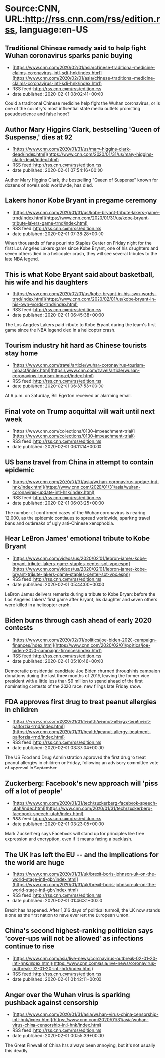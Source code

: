 # Source:CNN, URL:http://rss.cnn.com/rss/edition.rss, language:en-US

## Traditional Chinese remedy said to help fight Wuhan coronavirus sparks panic buying
 - [https://www.cnn.com/2020/02/01/asia/chinese-traditional-medicine-claims-coronavirus-intl-scli-hnk/index.html](https://www.cnn.com/2020/02/01/asia/chinese-traditional-medicine-claims-coronavirus-intl-scli-hnk/index.html)
 - RSS feed: http://rss.cnn.com/rss/edition.rss
 - date published: 2020-02-01 08:02:41+00:00

Could a traditional Chinese medicine help fight the Wuhan coronavirus, or is one of the country's most influential state media outlets promoting pseudoscience and false hope?

## Author Mary Higgins Clark, bestselling 'Queen of Suspense,' dies at 92
 - [https://www.cnn.com/2020/01/31/us/mary-higgins-clark-dead/index.html](https://www.cnn.com/2020/01/31/us/mary-higgins-clark-dead/index.html)
 - RSS feed: http://rss.cnn.com/rss/edition.rss
 - date published: 2020-02-01 07:54:16+00:00

Author Mary Higgins Clark, the bestselling "Queen of Suspense" known for dozens of novels sold worldwide, has died.

## Lakers honor Kobe Bryant in pregame ceremony
 - [https://www.cnn.com/2020/01/31/us/kobe-bryant-tribute-lakers-game-trnd/index.html](https://www.cnn.com/2020/01/31/us/kobe-bryant-tribute-lakers-game-trnd/index.html)
 - RSS feed: http://rss.cnn.com/rss/edition.rss
 - date published: 2020-02-01 07:38:28+00:00

When thousands of fans pour into Staples Center on Friday night for the first Los Angeles Lakers game since Kobe Bryant, one of his daughters and seven others died in a helicopter crash, they will see several tributes to the late NBA legend.

## This is what Kobe Bryant said about basketball, his wife and his daughters
 - [https://www.cnn.com/2020/02/01/us/kobe-bryant-in-his-own-words-trnd/index.html](https://www.cnn.com/2020/02/01/us/kobe-bryant-in-his-own-words-trnd/index.html)
 - RSS feed: http://rss.cnn.com/rss/edition.rss
 - date published: 2020-02-01 06:45:38+00:00

The Los Angeles Lakers paid tribute to Kobe Bryant during the team's first game since the NBA legend died in a helicopter crash.

## Tourism industry hit hard as Chinese tourists stay home
 - [https://www.cnn.com/travel/article/wuhan-coronavirus-tourism-impact/index.html](https://www.cnn.com/travel/article/wuhan-coronavirus-tourism-impact/index.html)
 - RSS feed: http://rss.cnn.com/rss/edition.rss
 - date published: 2020-02-01 06:37:53+00:00

At 6 p.m. on Saturday, Bill Egerton received an alarming email.

## Final vote on Trump acquittal will wait until next week
 - [https://www.cnn.com/collections/0130-impeachment-trial/](https://www.cnn.com/collections/0130-impeachment-trial/)
 - RSS feed: http://rss.cnn.com/rss/edition.rss
 - date published: 2020-02-01 06:11:14+00:00



## US bans travel from China in attempt to contain epidemic
 - [https://www.cnn.com/2020/01/31/asia/wuhan-coronavirus-update-intl-hnk/index.html](https://www.cnn.com/2020/01/31/asia/wuhan-coronavirus-update-intl-hnk/index.html)
 - RSS feed: http://rss.cnn.com/rss/edition.rss
 - date published: 2020-02-01 06:03:25+00:00

The number of confirmed cases of the Wuhan coronavirus is nearing 12,000, as the epidemic continues to spread worldwide, sparking travel bans and outbreaks of ugly anti-Chinese xenophobia.

## Hear LeBron James' emotional tribute to Kobe Bryant
 - [https://www.cnn.com/videos/us/2020/02/01/lebron-james-kobe-bryant-tribute-lakers-game-staples-center-sot-vpx.espn](https://www.cnn.com/videos/us/2020/02/01/lebron-james-kobe-bryant-tribute-lakers-game-staples-center-sot-vpx.espn)
 - RSS feed: http://rss.cnn.com/rss/edition.rss
 - date published: 2020-02-01 05:44:00+00:00

LeBron James delivers remarks during a tribute to Kobe Bryant before the Los Angeles Lakers' first game after Bryant, his daughter and seven others were killed in a helicopter crash.

## Biden burns through cash ahead of early 2020 contests
 - [https://www.cnn.com/2020/02/01/politics/joe-biden-2020-campaign-finances/index.html](https://www.cnn.com/2020/02/01/politics/joe-biden-2020-campaign-finances/index.html)
 - RSS feed: http://rss.cnn.com/rss/edition.rss
 - date published: 2020-02-01 05:10:46+00:00

Democratic presidential candidate Joe Biden churned through his campaign donations during the last three months of 2019, leaving the former vice president with a little less than $9 million to spend ahead of the first nominating contests of the 2020 race, new filings late Friday show.

## FDA approves first drug to treat peanut allergies in children
 - [https://www.cnn.com/2020/01/31/health/peanut-allergy-treatment-palforzia-trnd/index.html](https://www.cnn.com/2020/01/31/health/peanut-allergy-treatment-palforzia-trnd/index.html)
 - RSS feed: http://rss.cnn.com/rss/edition.rss
 - date published: 2020-02-01 03:37:04+00:00

The US Food and Drug Administration approved the first drug to treat peanut allergies in children on Friday, following an advisory committee vote of approval in September.

## Zuckerberg: Facebook's new approach will 'piss off a lot of people'
 - [https://www.cnn.com/2020/01/31/tech/zuckerberg-facebook-speech-utah/index.html](https://www.cnn.com/2020/01/31/tech/zuckerberg-facebook-speech-utah/index.html)
 - RSS feed: http://rss.cnn.com/rss/edition.rss
 - date published: 2020-02-01 03:23:05+00:00

Mark Zuckerberg says Facebook will stand up for principles like free expression and encryption, even if it means facing a backlash.

## The UK has left the EU -- and the implications for the world are huge
 - [https://www.cnn.com/2020/01/31/uk/brexit-boris-johnson-uk-on-the-world-stage-intl-gbr/index.html](https://www.cnn.com/2020/01/31/uk/brexit-boris-johnson-uk-on-the-world-stage-intl-gbr/index.html)
 - RSS feed: http://rss.cnn.com/rss/edition.rss
 - date published: 2020-02-01 01:46:31+00:00

Brexit has happened. After 1,316 days of political turmoil, the UK now stands alone as the first nation to have ever left the European Union.

## China's second highest-ranking politician says 'cover-ups will not be allowed' as infections continue to rise
 - [https://www.cnn.com/asia/live-news/coronavirus-outbreak-02-01-20-intl-hnk/index.html](https://www.cnn.com/asia/live-news/coronavirus-outbreak-02-01-20-intl-hnk/index.html)
 - RSS feed: http://rss.cnn.com/rss/edition.rss
 - date published: 2020-02-01 01:42:11+00:00



## Anger over the Wuhan virus is sparking pushback against censorship
 - [https://www.cnn.com/2020/01/31/asia/wuhan-virus-china-censorship-intl-hnk/index.html](https://www.cnn.com/2020/01/31/asia/wuhan-virus-china-censorship-intl-hnk/index.html)
 - RSS feed: http://rss.cnn.com/rss/edition.rss
 - date published: 2020-02-01 00:55:39+00:00

The Great Firewall of China has always been annoying, but it's not usually this deadly.

